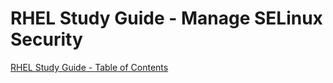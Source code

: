 # RHEL Study Guide - Manage SELinux Security


[RHEL Study Guide - Table of Contents](https://github.com/pslucas0212/RHEL-Study-Guide)  
